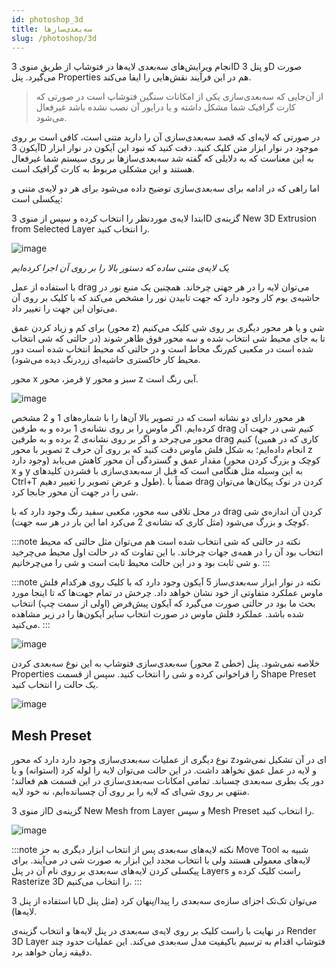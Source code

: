 ```yaml
---
id: photoshop_3d
title: سه‌بعدی‌سازها
slug: /photoshop/3d
---
```


انجام ویرایش‌های سه‌بعدی لایه‌ها در فتوشاپ از طریق منوی 3D و پنل 3D صورت می‌گیرد. پنل Properties هم در این فرآیند نقش‌هایی را ایفا می‌کند.

> از آن‌جایی که سه‌بعدی‌سازی یکی از امکانات سنگین فتوشاپ است در صورتی که کارت گرافیک شما مشکل داشته و یا درایور آن نصب نشده باشد غیرفعال می‌شود.

در صورتی که لایه‌ای که قصد سه‌بعدی‌سازی آن را دارید متنی است، کافی است بر روی آیکون 3D موجود در نوار ابزار متن کلیک کنید. دقت کنید که نبود این آیکون در نوار ابزار به این معناست که به دلایلی که گفته شد سه‌بعدی‌سازها بر روی سیستم شما غیرفعال هستند و این مشکلی مربوط به کارت گرافیک است.

اما راهی که در ادامه برای سه‌بعدی‌سازی توضیح داده می‌شود برای هر دو لایه‌ی متنی و پیکسلی است:

ابتدا لایه‌ی موردنظر را انتخاب کرده و سپس از منوی 3D گزینه‌ی New 3D Extrusion from Selected Layer را انتخاب کنید.

![image](/img/photoshop_3d_layer.png)

*یک لایه‌ی متنی ساده که دستور بالا را بر روی آن اجرا کرده‌ایم*

با استفاده از عمل drag می‌توان لایه را در هر جهتی چرخاند. همچنین یک منبع نور در حاشیه‌ی بوم کار وجود دارد که جهت تابیدن نور را مشخص می‌کند که با کلیک بر روی آن می‌توان این جهت را تغییر داد.

برای کم و زیاد کردن عمق (محور z) شی و یا هر محور دیگری بر روی شی کلیک می‌کنیم تا به جای محیط شی انتخاب شده و سه محور فوق ظاهر شوند (در حالتی که شی انتخاب شده است در مکعبی کم‌رنگ محاط است و در حالتی که محیط انتخاب شده است دور محیط کار خاکستری حاشیه‌ای زردرنگ دیده می‌شود).

محور x قرمز، محور y سبز و محور z آبی رنگ است.

![image](/img/photoshop_scale_along_cursor.png)

هر محور دارای دو نشانه است که در تصویر بالا آن‌ها را با شماره‌های 1 و 2 مشخص کرده‌ایم. اگر ماوس را بر روی نشانه‌ی 1 برده و به طرفین drag کنیم شی در جهت آن محور می‌چرخد و اگر بر روی نشانه‌ی 2 برده و به طرفین drag کنیم (کاری که در همین تصویر با محور z انجام داده‌ایم؛ به شکل فلش ماوس دقت کنید که بر روی آن حرف z وجود دارد) مقدار عمق و گستردگی آن محور کاهش می‌یابد (کوچک و بزرگ کردن محور x و y به این وسیله مثل هنگامی است که قبل از سه‌بعدی‌سازی با فشردن کلیدهای Ctrl+T طول و عرض تصویر را تغییر دهیم). ضمناً با drag کردن در نوک پیکان‌ها می‌توان شی را در جهت آن محور جابجا کرد.

در محل تلاقی سه محور، مکعبی سفید رنگ وجود دارد که با drag کردن آن اندازه‌ی شی کوچک و بزرگ می‌شود (مثل کاری که نشانه‌ی 2 می‌کرد اما این بار در هر سه جهت).

:::note نکته
در حالتی که شی انتخاب شده است هم می‌توان مثل حالتی که محیط انتخاب بود آن را در همه‌ی جهات چرخاند. با این تفاوت که در حالت اول محیط می‌چرخید و شی ثابت بود و در این حالت محیط ثابت است و شی را می‌چرخانیم.
:::

:::note نکته
در نوار ابزار سه‌بعدی‌ساز 5 آیکون وجود دارد که با کلیک روی هرکدام فلش ماوس عملکرد متفاوتی از خود نشان خواهد داد. چرخش در تمام جهت‌ها که تا اینجا مورد بحث ما بود در حالتی صورت می‌گیرد که آیکون پیش‌فرض (اولی از سمت چپ) انتخاب شده باشد. عملکرد فلش ماوس در صورت انتخاب سایر آیکون‌ها را در زیر مشاهده می‌کنید.
:::

![image](/img/photoshop_3d_modes_toolbar.png)

سه‌بعدی‌سازی فتوشاپ به این نوع سه‌بعدی کردن (محور z خطی) خلاصه نمی‌شود. پنل Properties را فراخوانی کرده و شی را انتخاب کنید. سپس از قسمت Shape Preset یک حالت را انتخاب کنید.

![image](/img/photoshop_3d_shape_preset_example.png)

## Mesh Preset

نوع دیگری از عملیات سه‌بعدی‌سازی وجود دارد دارد که محور zای در آن تشکیل نمی‌شود و لایه در عمل عمق نخواهد داشت. در این حالت می‌توان لایه را لوله کرد (استوانه) و یا دور یک بطری سه‌بعدی چسباند. تمامی امکانات سه‌بعدی‌سازی در این قسمت هم فعالند؛ منتهی بر روی شی‌ای که لایه را بر روی آن چسبانده‌ایم، نه خود لایه.

از منوی 3D گزینه‌ی New Mesh from Layer و سپس Mesh Preset را انتخاب کنید.

![image](/img/photoshop_mesh_preset_menu.png)

:::note نکته
لایه‌های سه‌بعدی پس از انتخاب ابزار دیگری به جز Move Tool شبیه به لایه‌های معمولی هستند ولی با انتخاب مجدد این ابزار به صورت شی در می‌آیند. برای پیکسلی کردن لایه‌های سه‌بعدی بر روی نام آن در پنل Layers راست کلیک کرده و Rasterize 3D را انتخاب می‌کنیم.
:::

با استفاده از پنل 3D می‌توان تک‌تک اجزای سازه‌ی سه‌بعدی را پیدا/پنهان کرد (مثل پنل لایه‌ها).

در نهایت با راست کلیک بر روی لایه‌ی سه‌بعدی در پنل لایه‌ها و انتخاب گزینه‌ی Render 3D Layer فتوشاپ اقدام به ترسیم باکیفیت مدل سه‌بعدی می‌کند. این عملیات حدود چند دقیقه زمان خواهد برد.